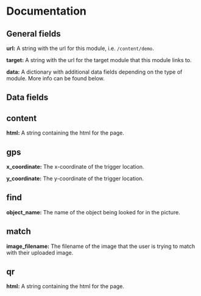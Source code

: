 # Documentation

## General fields
**url:** A string with the url for this module, i.e. `/content/demo`.

**target:** A string with the url for the target module that this module links to.

**data:** A dictionary with additional data fields depending on the type of module.  More info can be found below.

## Data fields

content
-------
**html:** A string containing the html for the page.

gps
---
**x_coordinate:** The x-coordinate of the trigger location.

**y_coordinate:** The y-coordinate of the trigger location.

find
----
**object_name:** The name of the object being looked for in the picture.

match
-----
**image_filename:** The filename of the image that the user is trying to match with their uploaded image.

qr
--
**html:** A string containing the html for the page.
